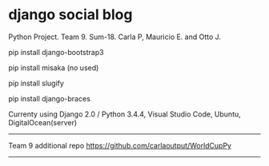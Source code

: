 # django social blog

Python Project. Team 9. Sum-18. Carla P, Mauricio E. and Otto J.

pip install django-bootstrap3

pip install misaka (no used)

pip install slugify

pip install django-braces

Currenty using  Django 2.0 / Python 3.4.4, Visual Studio Code, Ubuntu, DigitalOcean(server)

------------
Team 9 additional repo
https://github.com/carlaoutput/WorldCupPy



-----------
